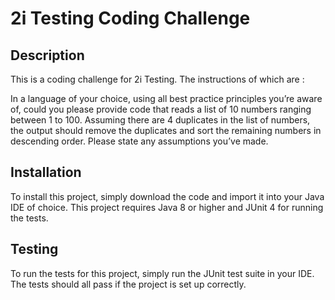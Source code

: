 # 2i Testing Coding Challenge

## Description

This is a coding challenge for 2i Testing.  The instructions of which are :

In a language of your choice, using all best practice principles you’re aware of, could you please provide code that reads a list of 10 numbers ranging between 1 to 100.
Assuming there are 4 duplicates in the list of numbers, the output should remove the duplicates and sort the remaining numbers in descending order. Please state any assumptions you’ve made.
## Installation

To install this project, simply download the code and import it into your Java IDE of choice. This project requires Java 8 or higher and JUnit 4 for running the tests.

## Testing

To run the tests for this project, simply run the JUnit test suite in your IDE. The tests should all pass if the project is set up correctly.

